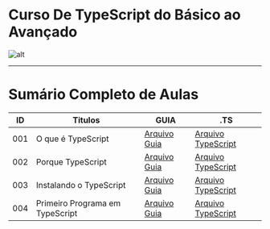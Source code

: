 # Curso De TypeScript do Básico ao Avançado

![alt](https://images.prismic.io/spacetravelingtun/9c5b6cf0-9362-4562-823c-be087ff8e2a1_TypeScript_Vantagens_mitos_e_aplicacoes.png?auto=compress,format&rect=0,266,1920,549&w=1400&h=400)

----
# Sumário Completo de Aulas

| ID  | Titulos                         | GUIA             | .TS                                                        |
| --- | ------------------------------- | ---------------- | ---------------------------------------------------------- |
| 001 | O que é TypeScript              | [Arquivo Guia]() | [Arquivo TypeScript](ts.AULAS/aula.001/introducao.yaml)    |
| 002 | Porque TypeScript               | [Arquivo Guia]() | [Arquivo TypeScript](ts.AULAS/aula.002/introducao.yaml)    |
| 003 | Instalando o TypeScript         | [Arquivo Guia]() | [Arquivo TypeScript](ts.AULAS/aula.003/introducao.yaml)    |
| 004 | Primeiro Programa em TypeScript | [Arquivo Guia]() | [Arquivo TypeScript](ts.AULAS/aula.004/assets/ts/index.ts) |